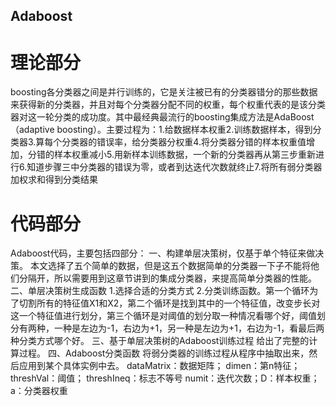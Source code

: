 ## Adaboost
# 理论部分
boosting各分类器之间是并行训练的，它是关注被已有的分类器错分的那些数据来获得新的分类器，并且对每个分类器分配不同的权重，每个权重代表的是该分类器对这一轮分类的成功度。其中最经典最流行的boosting集成方法是AdaBoost（adaptive boosting）。主要过程为：1.给数据样本权重2.训练数据样本，得到分类器3.算每个分类器的错误率，给分类器分权重4.将分类器分错的样本权重值增加，分错的样本权重减小5.用新样本训练数据，一个新的分类器再从第三步重新进行6.知道步骤三中分类器的错误为零，或者到达迭代次数就终止7.将所有弱分类器加权求和得到分类结果
# 代码部分
Adaboost代码，主要包括四部分：
一、构建单层决策树，仅基于单个特征来做决策。
    本文选择了五个简单的数据，但是这五个数据简单的分类器一下子不能将他们分隔开，所以需要用到这章节讲到的集成分类器，来提高简单分类器的性能。
二、单层决策树生成函数
    1.选择合适的分类方式
    2.分类训练函数。第一个循环为了切割所有的特征值X1和X2，第二个循环是找到其中的一个特征值，改变步长对这一个特征值进行划分，第三个循环是对阈值的划分取一种情况看哪个好，阈值划分有两种，一种是左边为-1，右边为+1，另一种是左边为+1，右边为-1，看最后两种分类方式哪个好。
三、基于单层决策树的Adaboost训练过程
给出了完整的计算过程。
四、Adaboost分类函数
将弱分类器的训练过程从程序中抽取出来，然后应用到某个具体实例中去。
dataMatrix：数据矩阵； dimen：第n特征； threshVal：阈值； threshIneq：标志不等号
numit：迭代次数；D：样本权重；a：分类器权重
